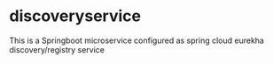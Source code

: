 # discoveryservice
This is a Springboot microservice configured as spring cloud eurekha discovery/registry service
